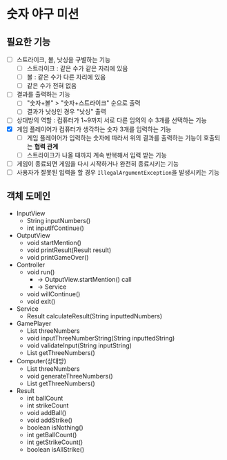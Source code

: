 # 숫자 야구 미션
## 필요한 기능
-[ ] 스트라이크, 볼, 낫싱을 구별하는 기능
  -[ ] 스트라이크 : 같은 수가 같은 자리에 있음
  -[ ] 볼 : 같은 수가 다른 자리에 있음
  -[ ] 같은 수가 전혀 없음
-[ ] 결과를 출력하는 기능
  -[ ] "숫자+볼" > "숫자+스트라이크" 순으로 출력
  -[ ] 결과가 낫싱인 경우 "낫싱" 출력
-[ ] 상대방의 역할 : 컴퓨터가 1~9까지 서로 다른 임의의 수 3개를 선택하는 기능
-[x] 게임 플레이어가 컴퓨터가 생각하는 숫자 3개를 입력하는 기능
  -[ ] 게임 플레이어가 입력하는 숫자에 따라서 위의 결과를 출력하는 기능이 호출되는 **협력 관계**
  -[ ] 스트라이크가 나올 때까지 계속 반복해서 입력 받는 기능
-[ ] 게임이 종료되면 게임을 다시 시작하거나 완전히 종료시키는 기능
-[ ] 사용자가 잘못된 입력을 할 경우 `IllegalArgumentException`을 발생시키는 기능

## 객체 도메인
* InputView
  * String inputNumbers()
  * int inputIfContinue()
* OutputView
  * void startMention()
  * void printResult(Result result)
  * void printGameOver()
* Controller
  * void run()
    * -> OutputView.startMention() call
    * -> Service
  * void willContinue()
  * void exit()
* Service
  * Result calculateResult(String inputtedNumbers)
* GamePlayer
  * List<Integer> threeNumbers
  * void inputThreeNumberString(String inputtedString)
  * void validateInput(String inputString)
  * List<Integer> getThreeNumbers()
* Computer(상대방)
  * List<Integer> threeNumbers
  * void generateThreeNumbers()
  * List<Integer> getThreeNumbers()
* Result
  * int ballCount
  * int strikeCount
  * void addBall()
  * void addStrike()
  * boolean isNothing()
  * int getBallCount()
  * int getStrikeCount()
  * boolean isAllStrike()